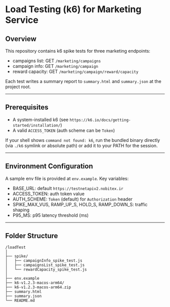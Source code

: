 # Load Testing (k6) for Marketing Service

## Overview

This repository contains k6 spike tests for three marketing endpoints:
- campaigns list: GET `/marketing/campaigns`
- campaign info: GET `/marketing/campaign`
- reward capacity: GET `/marketing/campaign/reward/capacity`

Each test writes a summary report to `summary.html` and `summary.json` at the project root.

---

## Prerequisites
- A system-installed k6 (see `https://k6.io/docs/getting-started/installation/`)
- A valid `ACCESS_TOKEN` (auth scheme can be `Token`)

If your shell shows `command not found: k6`, run the bundled binary directly (via `./k6` symlink or absolute path) or add it to your PATH for the session.

---

## Environment Configuration
A sample env file is provided at `env.example`. Key variables:

- BASE_URL: default `https://testnetapiv2.nobitex.ir`
- ACCESS_TOKEN: auth token value
- AUTH_SCHEME: `Token` (default) for `Authorization` header
- SPIKE_MAX_VUS, RAMP_UP_S, HOLD_S, RAMP_DOWN_S: traffic shaping
- P95_MS: p95 latency threshold (ms)



---

## Folder Structure
```
/loadTest
│
├── spike/
│   ├── campaignInfo_spike_test.js
│   ├── campaignsList_spike_test.js
│   └── rewardCapacity_spike_test.js
│
├── env.example
├── k6-v1.2.3-macos-arm64/
├── k6-v1.2.3-macos-arm64.zip
├── summary.html
├── summary.json
└── README.md
```



